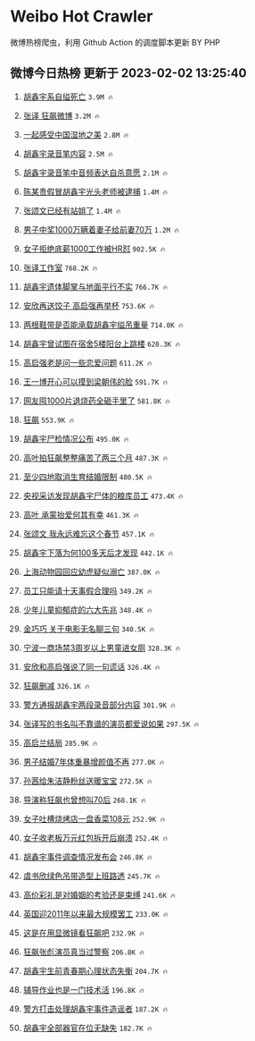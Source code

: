 # Weibo Hot Crawler 



微博热榜爬虫，利用 Github Action 的调度脚本更新 BY PHP 


## 微博今日热榜 更新于 2023-02-02 13:25:40 
1. [胡鑫宇系自缢死亡](https://s.weibo.com/weibo?q=%23%E8%83%A1%E9%91%AB%E5%AE%87%E7%B3%BB%E8%87%AA%E7%BC%A2%E6%AD%BB%E4%BA%A1%23&t=31&band_rank=1&Refer=top) `3.9M 🔥` 

1. [张译 狂飙微博](https://s.weibo.com/weibo?q=%E5%BC%A0%E8%AF%91%20%E7%8B%82%E9%A3%99%E5%BE%AE%E5%8D%9A&t=31&band_rank=2&Refer=top) `3.2M 🔥` 

1. [一起感受中国湿地之美](https://s.weibo.com/weibo?q=%23%E4%B8%80%E8%B5%B7%E6%84%9F%E5%8F%97%E4%B8%AD%E5%9B%BD%E6%B9%BF%E5%9C%B0%E4%B9%8B%E7%BE%8E%23&t=31&band_rank=3&Refer=top) `2.8M 🔥` 

1. [胡鑫宇录音笔内容](https://s.weibo.com/weibo?q=%23%E8%83%A1%E9%91%AB%E5%AE%87%E5%BD%95%E9%9F%B3%E7%AC%94%E5%86%85%E5%AE%B9%23&t=31&band_rank=4&Refer=top) `2.5M 🔥` 

1. [胡鑫宇录音笔中音频表达自杀意愿](https://s.weibo.com/weibo?q=%23%E8%83%A1%E9%91%AB%E5%AE%87%E5%BD%95%E9%9F%B3%E7%AC%94%E4%B8%AD%E9%9F%B3%E9%A2%91%E8%A1%A8%E8%BE%BE%E8%87%AA%E6%9D%80%E6%84%8F%E6%84%BF%23&t=31&band_rank=5&Refer=top) `2.1M 🔥` 

1. [陈某贵假冒胡鑫宇光头老师被逮捕](https://s.weibo.com/weibo?q=%23%E9%99%88%E6%9F%90%E8%B4%B5%E5%81%87%E5%86%92%E8%83%A1%E9%91%AB%E5%AE%87%E5%85%89%E5%A4%B4%E8%80%81%E5%B8%88%E8%A2%AB%E9%80%AE%E6%8D%95%23&t=31&band_rank=6&Refer=top) `1.4M 🔥` 

1. [张颂文已经有站姐了](https://s.weibo.com/weibo?q=%23%E5%BC%A0%E9%A2%82%E6%96%87%E5%B7%B2%E7%BB%8F%E6%9C%89%E7%AB%99%E5%A7%90%E4%BA%86%23&t=31&band_rank=7&Refer=top) `1.4M 🔥` 

1. [男子中奖1000万瞒着妻子给前妻70万](https://s.weibo.com/weibo?q=%23%E7%94%B7%E5%AD%90%E4%B8%AD%E5%A5%961000%E4%B8%87%E7%9E%92%E7%9D%80%E5%A6%BB%E5%AD%90%E7%BB%99%E5%89%8D%E5%A6%BB70%E4%B8%87%23&t=31&band_rank=8&Refer=top) `1.2M 🔥` 

1. [女子拒绝底薪1000工作被HR怼](https://s.weibo.com/weibo?q=%23%E5%A5%B3%E5%AD%90%E6%8B%92%E7%BB%9D%E5%BA%95%E8%96%AA1000%E5%B7%A5%E4%BD%9C%E8%A2%ABHR%E6%80%BC%23&t=31&band_rank=9&Refer=top) `902.5K 🔥` 

1. [张译工作室](https://s.weibo.com/weibo?q=%E5%BC%A0%E8%AF%91%E5%B7%A5%E4%BD%9C%E5%AE%A4&t=31&band_rank=10&Refer=top) `768.2K 🔥` 

1. [胡鑫宇遗体脚掌与地面平行不实](https://s.weibo.com/weibo?q=%23%E8%83%A1%E9%91%AB%E5%AE%87%E9%81%97%E4%BD%93%E8%84%9A%E6%8E%8C%E4%B8%8E%E5%9C%B0%E9%9D%A2%E5%B9%B3%E8%A1%8C%E4%B8%8D%E5%AE%9E%23&t=31&band_rank=11&Refer=top) `766.7K 🔥` 

1. [安欣再送饺子 高启强再举杯](https://s.weibo.com/weibo?q=%23%E5%AE%89%E6%AC%A3%E5%86%8D%E9%80%81%E9%A5%BA%E5%AD%90%20%E9%AB%98%E5%90%AF%E5%BC%BA%E5%86%8D%E4%B8%BE%E6%9D%AF%23&t=31&band_rank=12&Refer=top) `753.6K 🔥` 

1. [两根鞋带是否能承载胡鑫宇缢吊重量](https://s.weibo.com/weibo?q=%23%E4%B8%A4%E6%A0%B9%E9%9E%8B%E5%B8%A6%E6%98%AF%E5%90%A6%E8%83%BD%E6%89%BF%E8%BD%BD%E8%83%A1%E9%91%AB%E5%AE%87%E7%BC%A2%E5%90%8A%E9%87%8D%E9%87%8F%23&t=31&band_rank=13&Refer=top) `714.0K 🔥` 

1. [胡鑫宇曾试图在宿舍5楼阳台上跳楼](https://s.weibo.com/weibo?q=%23%E8%83%A1%E9%91%AB%E5%AE%87%E6%9B%BE%E8%AF%95%E5%9B%BE%E5%9C%A8%E5%AE%BF%E8%88%8D5%E6%A5%BC%E9%98%B3%E5%8F%B0%E4%B8%8A%E8%B7%B3%E6%A5%BC%23&t=31&band_rank=14&Refer=top) `628.3K 🔥` 

1. [高启强老是问一些恋爱问题](https://s.weibo.com/weibo?q=%23%E9%AB%98%E5%90%AF%E5%BC%BA%E8%80%81%E6%98%AF%E9%97%AE%E4%B8%80%E4%BA%9B%E6%81%8B%E7%88%B1%E9%97%AE%E9%A2%98%23&t=31&band_rank=15&Refer=top) `611.2K 🔥` 

1. [王一博开心可以摸到梁朝伟的脸](https://s.weibo.com/weibo?q=%23%E7%8E%8B%E4%B8%80%E5%8D%9A%E5%BC%80%E5%BF%83%E5%8F%AF%E4%BB%A5%E6%91%B8%E5%88%B0%E6%A2%81%E6%9C%9D%E4%BC%9F%E7%9A%84%E8%84%B8%23&t=31&band_rank=16&Refer=top) `591.7K 🔥` 

1. [网友囤1000片退烧药全砸手里了](https://s.weibo.com/weibo?q=%23%E7%BD%91%E5%8F%8B%E5%9B%A41000%E7%89%87%E9%80%80%E7%83%A7%E8%8D%AF%E5%85%A8%E7%A0%B8%E6%89%8B%E9%87%8C%E4%BA%86%23&t=31&band_rank=17&Refer=top) `581.8K 🔥` 

1. [狂飙](https://s.weibo.com/weibo?q=%E7%8B%82%E9%A3%99&t=31&band_rank=18&Refer=top) `553.9K 🔥` 

1. [胡鑫宇尸检情况公布](https://s.weibo.com/weibo?q=%23%E8%83%A1%E9%91%AB%E5%AE%87%E5%B0%B8%E6%A3%80%E6%83%85%E5%86%B5%E5%85%AC%E5%B8%83%23&t=31&band_rank=19&Refer=top) `495.0K 🔥` 

1. [高叶拍狂飙整整痛苦了两三个月](https://s.weibo.com/weibo?q=%23%E9%AB%98%E5%8F%B6%E6%8B%8D%E7%8B%82%E9%A3%99%E6%95%B4%E6%95%B4%E7%97%9B%E8%8B%A6%E4%BA%86%E4%B8%A4%E4%B8%89%E4%B8%AA%E6%9C%88%23&t=31&band_rank=20&Refer=top) `487.3K 🔥` 

1. [至少四地取消生育结婚限制](https://s.weibo.com/weibo?q=%23%E8%87%B3%E5%B0%91%E5%9B%9B%E5%9C%B0%E5%8F%96%E6%B6%88%E7%94%9F%E8%82%B2%E7%BB%93%E5%A9%9A%E9%99%90%E5%88%B6%23&t=31&band_rank=21&Refer=top) `480.5K 🔥` 

1. [央视采访发现胡鑫宇尸体的粮库员工](https://s.weibo.com/weibo?q=%23%E5%A4%AE%E8%A7%86%E9%87%87%E8%AE%BF%E5%8F%91%E7%8E%B0%E8%83%A1%E9%91%AB%E5%AE%87%E5%B0%B8%E4%BD%93%E7%9A%84%E7%B2%AE%E5%BA%93%E5%91%98%E5%B7%A5%23&t=31&band_rank=22&Refer=top) `473.4K 🔥` 

1. [高叶 承蒙抬爱何其有幸](https://s.weibo.com/weibo?q=%E9%AB%98%E5%8F%B6%20%E6%89%BF%E8%92%99%E6%8A%AC%E7%88%B1%E4%BD%95%E5%85%B6%E6%9C%89%E5%B9%B8&t=31&band_rank=23&Refer=top) `461.3K 🔥` 

1. [张颂文 我永远难忘这个春节](https://s.weibo.com/weibo?q=%E5%BC%A0%E9%A2%82%E6%96%87%20%E6%88%91%E6%B0%B8%E8%BF%9C%E9%9A%BE%E5%BF%98%E8%BF%99%E4%B8%AA%E6%98%A5%E8%8A%82&t=31&band_rank=24&Refer=top) `457.1K 🔥` 

1. [胡鑫宇下落为何100多天后才发现](https://s.weibo.com/weibo?q=%23%E8%83%A1%E9%91%AB%E5%AE%87%E4%B8%8B%E8%90%BD%E4%B8%BA%E4%BD%95100%E5%A4%9A%E5%A4%A9%E5%90%8E%E6%89%8D%E5%8F%91%E7%8E%B0%23&t=31&band_rank=25&Refer=top) `442.1K 🔥` 

1. [上海动物园回应幼虎疑似溺亡](https://s.weibo.com/weibo?q=%23%E4%B8%8A%E6%B5%B7%E5%8A%A8%E7%89%A9%E5%9B%AD%E5%9B%9E%E5%BA%94%E5%B9%BC%E8%99%8E%E7%96%91%E4%BC%BC%E6%BA%BA%E4%BA%A1%23&t=31&band_rank=26&Refer=top) `387.0K 🔥` 

1. [员工只能请十天事假合理吗](https://s.weibo.com/weibo?q=%23%E5%91%98%E5%B7%A5%E5%8F%AA%E8%83%BD%E8%AF%B7%E5%8D%81%E5%A4%A9%E4%BA%8B%E5%81%87%E5%90%88%E7%90%86%E5%90%97%23&t=31&band_rank=27&Refer=top) `349.2K 🔥` 

1. [少年儿童抑郁症的六大先兆](https://s.weibo.com/weibo?q=%23%E5%B0%91%E5%B9%B4%E5%84%BF%E7%AB%A5%E6%8A%91%E9%83%81%E7%97%87%E7%9A%84%E5%85%AD%E5%A4%A7%E5%85%88%E5%85%86%23&t=31&band_rank=28&Refer=top) `348.4K 🔥` 

1. [金巧巧 关于电影无名聊三句](https://s.weibo.com/weibo?q=%E9%87%91%E5%B7%A7%E5%B7%A7%20%E5%85%B3%E4%BA%8E%E7%94%B5%E5%BD%B1%E6%97%A0%E5%90%8D%E8%81%8A%E4%B8%89%E5%8F%A5&t=31&band_rank=29&Refer=top) `340.5K 🔥` 

1. [宁波一商场禁3周岁以上男童进女厕](https://s.weibo.com/weibo?q=%23%E5%AE%81%E6%B3%A2%E4%B8%80%E5%95%86%E5%9C%BA%E7%A6%813%E5%91%A8%E5%B2%81%E4%BB%A5%E4%B8%8A%E7%94%B7%E7%AB%A5%E8%BF%9B%E5%A5%B3%E5%8E%95%23&t=31&band_rank=30&Refer=top) `328.3K 🔥` 

1. [安欣和高启强说了同一句谎话](https://s.weibo.com/weibo?q=%23%E5%AE%89%E6%AC%A3%E5%92%8C%E9%AB%98%E5%90%AF%E5%BC%BA%E8%AF%B4%E4%BA%86%E5%90%8C%E4%B8%80%E5%8F%A5%E8%B0%8E%E8%AF%9D%23&t=31&band_rank=31&Refer=top) `326.4K 🔥` 

1. [狂飙删减](https://s.weibo.com/weibo?q=%E7%8B%82%E9%A3%99%E5%88%A0%E5%87%8F&t=31&band_rank=32&Refer=top) `326.1K 🔥` 

1. [警方通报胡鑫宇两段录音部分内容](https://s.weibo.com/weibo?q=%23%E8%AD%A6%E6%96%B9%E9%80%9A%E6%8A%A5%E8%83%A1%E9%91%AB%E5%AE%87%E4%B8%A4%E6%AE%B5%E5%BD%95%E9%9F%B3%E9%83%A8%E5%88%86%E5%86%85%E5%AE%B9%23&t=31&band_rank=33&Refer=top) `301.9K 🔥` 

1. [张译写的书名叫不靠谱的演员都爱说如果](https://s.weibo.com/weibo?q=%23%E5%BC%A0%E8%AF%91%E5%86%99%E7%9A%84%E4%B9%A6%E5%90%8D%E5%8F%AB%E4%B8%8D%E9%9D%A0%E8%B0%B1%E7%9A%84%E6%BC%94%E5%91%98%E9%83%BD%E7%88%B1%E8%AF%B4%E5%A6%82%E6%9E%9C%23&t=31&band_rank=34&Refer=top) `297.5K 🔥` 

1. [高启兰结局](https://s.weibo.com/weibo?q=%23%E9%AB%98%E5%90%AF%E5%85%B0%E7%BB%93%E5%B1%80%23&t=31&band_rank=35&Refer=top) `285.9K 🔥` 

1. [男子结婚7年体重暴增颜值不再](https://s.weibo.com/weibo?q=%23%E7%94%B7%E5%AD%90%E7%BB%93%E5%A9%9A7%E5%B9%B4%E4%BD%93%E9%87%8D%E6%9A%B4%E5%A2%9E%E9%A2%9C%E5%80%BC%E4%B8%8D%E5%86%8D%23&t=31&band_rank=36&Refer=top) `277.0K 🔥` 

1. [孙茜给朱洁静粉丝送暖宝宝](https://s.weibo.com/weibo?q=%23%E5%AD%99%E8%8C%9C%E7%BB%99%E6%9C%B1%E6%B4%81%E9%9D%99%E7%B2%89%E4%B8%9D%E9%80%81%E6%9A%96%E5%AE%9D%E5%AE%9D%23&t=31&band_rank=37&Refer=top) `272.5K 🔥` 

1. [导演称狂飙也曾想叫70后](https://s.weibo.com/weibo?q=%23%E5%AF%BC%E6%BC%94%E7%A7%B0%E7%8B%82%E9%A3%99%E4%B9%9F%E6%9B%BE%E6%83%B3%E5%8F%AB70%E5%90%8E%23&t=31&band_rank=38&Refer=top) `268.1K 🔥` 

1. [女子吐槽烧烤店一盘香菜108元](https://s.weibo.com/weibo?q=%23%E5%A5%B3%E5%AD%90%E5%90%90%E6%A7%BD%E7%83%A7%E7%83%A4%E5%BA%97%E4%B8%80%E7%9B%98%E9%A6%99%E8%8F%9C108%E5%85%83%23&t=31&band_rank=39&Refer=top) `252.9K 🔥` 

1. [女子收老板万元红包拆开后崩溃](https://s.weibo.com/weibo?q=%23%E5%A5%B3%E5%AD%90%E6%94%B6%E8%80%81%E6%9D%BF%E4%B8%87%E5%85%83%E7%BA%A2%E5%8C%85%E6%8B%86%E5%BC%80%E5%90%8E%E5%B4%A9%E6%BA%83%23&t=31&band_rank=40&Refer=top) `252.4K 🔥` 

1. [胡鑫宇事件调查情况发布会](https://s.weibo.com/weibo?q=%23%E8%83%A1%E9%91%AB%E5%AE%87%E4%BA%8B%E4%BB%B6%E8%B0%83%E6%9F%A5%E6%83%85%E5%86%B5%E5%8F%91%E5%B8%83%E4%BC%9A%23&t=31&band_rank=41&Refer=top) `246.8K 🔥` 

1. [虞书欣绿色吊带造型上班路透](https://s.weibo.com/weibo?q=%23%E8%99%9E%E4%B9%A6%E6%AC%A3%E7%BB%BF%E8%89%B2%E5%90%8A%E5%B8%A6%E9%80%A0%E5%9E%8B%E4%B8%8A%E7%8F%AD%E8%B7%AF%E9%80%8F%23&t=31&band_rank=42&Refer=top) `245.7K 🔥` 

1. [高价彩礼是对婚姻的考验还是束缚](https://s.weibo.com/weibo?q=%23%E9%AB%98%E4%BB%B7%E5%BD%A9%E7%A4%BC%E6%98%AF%E5%AF%B9%E5%A9%9A%E5%A7%BB%E7%9A%84%E8%80%83%E9%AA%8C%E8%BF%98%E6%98%AF%E6%9D%9F%E7%BC%9A%23&t=31&band_rank=43&Refer=top) `241.6K 🔥` 

1. [英国迎2011年以来最大规模罢工](https://s.weibo.com/weibo?q=%23%E8%8B%B1%E5%9B%BD%E8%BF%8E2011%E5%B9%B4%E4%BB%A5%E6%9D%A5%E6%9C%80%E5%A4%A7%E8%A7%84%E6%A8%A1%E7%BD%A2%E5%B7%A5%23&t=31&band_rank=44&Refer=top) `233.0K 🔥` 

1. [这是在用显微镜看狂飙吧](https://s.weibo.com/weibo?q=%23%E8%BF%99%E6%98%AF%E5%9C%A8%E7%94%A8%E6%98%BE%E5%BE%AE%E9%95%9C%E7%9C%8B%E7%8B%82%E9%A3%99%E5%90%A7%23&t=31&band_rank=45&Refer=top) `232.9K 🔥` 

1. [狂飙张彪演员真当过警察](https://s.weibo.com/weibo?q=%23%E7%8B%82%E9%A3%99%E5%BC%A0%E5%BD%AA%E6%BC%94%E5%91%98%E7%9C%9F%E5%BD%93%E8%BF%87%E8%AD%A6%E5%AF%9F%23&t=31&band_rank=46&Refer=top) `206.8K 🔥` 

1. [胡鑫宇生前青春期心理状态失衡](https://s.weibo.com/weibo?q=%23%E8%83%A1%E9%91%AB%E5%AE%87%E7%94%9F%E5%89%8D%E9%9D%92%E6%98%A5%E6%9C%9F%E5%BF%83%E7%90%86%E7%8A%B6%E6%80%81%E5%A4%B1%E8%A1%A1%23&t=31&band_rank=47&Refer=top) `204.7K 🔥` 

1. [辅导作业也是一门技术活](https://s.weibo.com/weibo?q=%23%E8%BE%85%E5%AF%BC%E4%BD%9C%E4%B8%9A%E4%B9%9F%E6%98%AF%E4%B8%80%E9%97%A8%E6%8A%80%E6%9C%AF%E6%B4%BB%23&t=31&band_rank=48&Refer=top) `196.8K 🔥` 

1. [警方打击处理胡鑫宇事件造谣者](https://s.weibo.com/weibo?q=%23%E8%AD%A6%E6%96%B9%E6%89%93%E5%87%BB%E5%A4%84%E7%90%86%E8%83%A1%E9%91%AB%E5%AE%87%E4%BA%8B%E4%BB%B6%E9%80%A0%E8%B0%A3%E8%80%85%23&t=31&band_rank=49&Refer=top) `187.2K 🔥` 

1. [胡鑫宇全部器官在位无缺失](https://s.weibo.com/weibo?q=%23%E8%83%A1%E9%91%AB%E5%AE%87%E5%85%A8%E9%83%A8%E5%99%A8%E5%AE%98%E5%9C%A8%E4%BD%8D%E6%97%A0%E7%BC%BA%E5%A4%B1%23&t=31&band_rank=50&Refer=top) `182.7K 🔥` 

